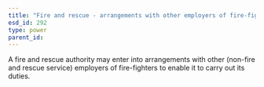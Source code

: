 ```yaml
---
title: "Fire and rescue - arrangements with other employers of fire-fighters"
esd_id: 292
type: power
parent_id:  
---
```


A fire and rescue authority may enter into arrangements with other (non-fire and rescue service) employers of fire-fighters to enable it to carry out its duties.

